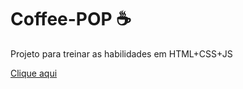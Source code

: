 # Coffee-POP :coffee:	

Projeto para treinar as habilidades em HTML+CSS+JS

[Clique aqui](https://meek-madeleine-0932bd.netlify.app/)
